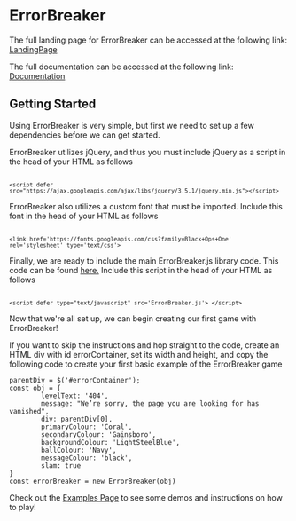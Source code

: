 # ErrorBreaker

The full landing page for ErrorBreaker can be accessed at the following link: [LandingPage](https://csc309errorbreaker.herokuapp.com/index.html#home)

The full documentation can be accessed at the following link:  [Documentation](https://csc309errorbreaker.herokuapp.com/docs.html)

## Getting Started

Using ErrorBreaker is very simple, but first we need to set up a few dependencies before we can get started.

ErrorBreaker utilizes jQuery, and thus you must include jQuery as a script in the head of your HTML as follows

<code>              `<script defer src="https://ajax.googleapis.com/ajax/libs/jquery/3.5.1/jquery.min.js"></script>` </code>

ErrorBreaker also utilizes a custom font that must be imported. Include this font in the head of your HTML as follows

<code>                `<link href='https://fonts.googleapis.com/css?family=Black+Ops+One' rel='stylesheet' type='text/css'>` 
            </code>

Finally, we are ready to include the main ErrorBreaker.js library code. This code can be found [here.](https://csc309errorbreaker.herokuapp.com/js/ErrorBreaker.js) Include this script in the head of your HTML as follows

<code>                `<script defer type="text/javascript" src='ErrorBreaker.js'> </script>` 
           </code>

Now that we're all set up, we can begin creating our first game with ErrorBreaker!

If you want to skip the instructions and hop straight to the code, create an HTML div with id errorContainer, set its width and height, and copy the following code to create your first basic example of the ErrorBreaker game

```
parentDiv = $('#errorContainer'); 
const obj = { 
        levelText: '404', 
        message: "We’re sorry, the page you are looking for has vanished", 
        div: parentDiv[0],
        primaryColour: 'Coral',
        secondaryColour: 'Gainsboro',
        backgroundColour: 'LightSteelBlue',
        ballColour: 'Navy', 
        messageColour: 'black',
        slam: true 
} 
const errorBreaker = new ErrorBreaker(obj)
```

Check out the [Examples Page](https://csc309errorbreaker.herokuapp.com/examples.html) to see some demos and instructions on how to play!

